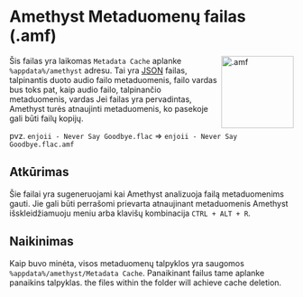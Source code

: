 # Amethyst Metaduomenų failas (.amf)

<img align="right" src="https://github.com/Geoxor/amethyst/raw/master/assets/images/amf.png" alt=".amf" width="128"/>

Šis failas yra laikomas `Metadata Cache` aplanke `%appdata%/amethyst` adresu. Tai yra [JSON](https://en.wikipedia.org/wiki/JSON) failas, talpinantis
duoto audio failo metaduomenis, failo vardas bus toks pat, kaip audio failo, talpinančio metaduomenis, vardas
Jei failas yra pervadintas, Amethyst turės atnaujinti metaduomenis, ko pasekoje gali būti failų kopijų.

pvz. `enjoii - Never Say Goodbye.flac` => `enjoii - Never Say Goodbye.flac.amf`

## Atkūrimas

Šie failai yra sugeneruojami kai Amethyst analizuoja failą metaduomenims gauti. Jie gali būti perrašomi prievarta atnaujinant metaduomenis
Amethyst išskleidžiamuoju meniu arba klavišų kombinacija `CTRL + ALT + R`.

## Naikinimas

Kaip buvo minėta, visos metaduomenų talpyklos yra saugomos `%appdata%/amethyst/Metadata Cache`. Panaikinant failus tame aplanke panaikins talpyklas. the files within the folder will achieve cache deletion.
